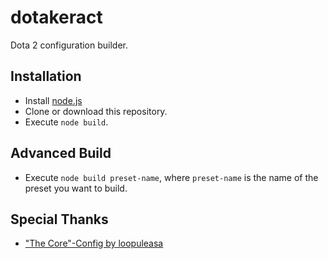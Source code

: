 # dotakeract
Dota 2 configuration builder.

## Installation
- Install [node.js](https://nodejs.org)
- Clone or download this repository.
- Execute `node build`.

## Advanced Build
- Execute `node build preset-name`, where `preset-name` is the name of the preset you want to build.

## Special Thanks
- ["The Core"-Config by loopuleasa](https://github.com/loopuleasa/dota2-thecore-config-engine)
